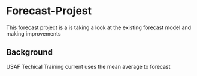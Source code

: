 # Forecast-Projest

This forecast project is a is taking a look at the existing forecast model and making improvements 
## Background

USAF Techical Training current uses the mean average to forecast  
